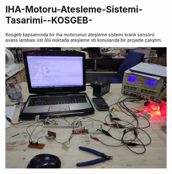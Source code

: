 # IHA-Motoru-Atesleme-Sistemi-Tasarimi--KOSGEB-
Kosgeb kapsamında bir iha motorunun ateşleme sistemi krank sensörü avans lambası üst ölü noktada ateşleme vb konularıda bir projede çalıştım.

![resim](https://github.com/verdanatesman/IHA-Motoru-Atesleme-Sistemi-Tasarimi--KOSGEB-/blob/main/IMG_20210327_220818.jpg)
